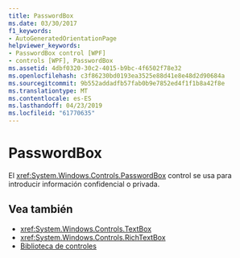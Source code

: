 ```yaml
---
title: PasswordBox
ms.date: 03/30/2017
f1_keywords:
- AutoGeneratedOrientationPage
helpviewer_keywords:
- PasswordBox control [WPF]
- controls [WPF], PasswordBox
ms.assetid: 4dbf0320-30c2-4015-b9bc-4f6502f78e32
ms.openlocfilehash: c3f86230bd0193ea3525e88d41e8e48d2d90684a
ms.sourcegitcommit: 9b552addadfb57fab0b9e7852ed4f1f1b8a42f8e
ms.translationtype: MT
ms.contentlocale: es-ES
ms.lasthandoff: 04/23/2019
ms.locfileid: "61770635"
---
```

# <a name="passwordbox"></a>PasswordBox
El <xref:System.Windows.Controls.PasswordBox> control se usa para introducir información confidencial o privada.  
  
## <a name="see-also"></a>Vea también

- <xref:System.Windows.Controls.TextBox>
- <xref:System.Windows.Controls.RichTextBox>
- [Biblioteca de controles](control-library.md)
